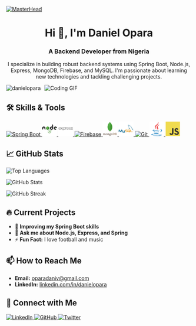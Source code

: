 [![MasterHead](https://previews.123rf.com/images/karpenkoilia/karpenkoilia1806/karpenkoilia180600011/102988806-vector-line-web-concept-for-programming-linear-web-banner-for-coding-.jpg)](https://danielukaji.netlify.app/)

<h1 align="center">Hi 👋, I'm Daniel Opara</h1>
<h3 align="center">A Backend Developer from Nigeria</h3>

<p align="center">
  I specialize in building robust backend systems using Spring Boot, Node.js, Express, MongoDB, Firebase, and MySQL. I'm passionate about learning new technologies and tackling challenging projects.
</p>

<img align="right" alt="Coding GIF" width="400" src="https://media.tenor.com/Aw2-4sShkCUAAAAd/coding.gif">

<p align="left">
  <img src="https://komarev.com/ghpvc/?username=danielopara&label=Profile%20views&color=0e75b6&style=flat" alt="danielopara" />
</p>

## 🛠️ Skills & Tools

<p align="left">
  <a href="https://spring.io/" target="_blank" rel="noreferrer">
    <img src="https://www.vectorlogo.zone/logos/springio/springio-icon.svg" alt="Spring Boot" width="40" height="40"/>
  </a>
  <a href="https://nodejs.org" target="_blank" rel="noreferrer">
    <img src="https://raw.githubusercontent.com/devicons/devicon/master/icons/nodejs/nodejs-original-wordmark.svg" alt="Node.js" width="40" height="40"/>
  </a>
  <a href="https://expressjs.com" target="_blank" rel="noreferrer">
    <img src="https://raw.githubusercontent.com/devicons/devicon/master/icons/express/express-original-wordmark.svg" alt="Express.js" width="40" height="40"/>
  </a>
  <a href="https://firebase.google.com/" target="_blank" rel="noreferrer">
    <img src="https://www.vectorlogo.zone/logos/firebase/firebase-icon.svg" alt="Firebase" width="40" height="40"/>
  </a>
  <a href="https://mongodb.com" target="_blank" rel="noreferrer">
    <img src="https://raw.githubusercontent.com/devicons/devicon/master/icons/mongodb/mongodb-original-wordmark.svg" alt="MongoDB" width="40" height="40"/>
  </a>
  <a href="https://mysql.com" target="_blank" rel="noreferrer">
    <img src="https://raw.githubusercontent.com/devicons/devicon/master/icons/mysql/mysql-original-wordmark.svg" alt="MySQL" width="40" height="40"/>
  </a>
  <a href="https://git-scm.com/" target="_blank" rel="noreferrer">
    <img src="https://www.vectorlogo.zone/logos/git-scm/git-scm-icon.svg" alt="Git" width="40" height="40"/>
  </a>
  <a href="https://www.java.com" target="_blank" rel="noreferrer">
    <img src="https://raw.githubusercontent.com/devicons/devicon/master/icons/java/java-original.svg" alt="Java" width="40" height="40"/>
  </a>
  <a href="https://developer.mozilla.org/en-US/docs/Web/JavaScript" target="_blank" rel="noreferrer">
    <img src="https://raw.githubusercontent.com/devicons/devicon/master/icons/javascript/javascript-original.svg" alt="JavaScript" width="40" height="40"/>
  </a>
</p>

## 📈 GitHub Stats

<p align="left">
  <img src="https://github-readme-stats.vercel.app/api/top-langs/?username=danielopara&layout=compact&theme=merko" alt="Top Languages" />
</p>

<p align="left">
  <img src="https://github-readme-stats.vercel.app/api?username=danielopara&show_icons=true&theme=merko" alt="GitHub Stats" />
</p>

<p align="left">
  <img src="https://github-readme-streak-stats.herokuapp.com/?user=danielopara&theme=merko" alt="GitHub Streak" />
</p>

## 🔥 Current Projects

- 🔭 **Improving my Spring Boot skills**
- 💬 **Ask me about Node.js, Express, and Spring**
- ⚡ **Fun Fact:** I love football and music

## 📫 How to Reach Me

- **Email:** [oparadaniv@gmail.com](mailto:oparadaniv@gmail.com)
- **LinkedIn:** [linkedin.com/in/danielopara](https://linkedin.com/in/danielopara)

## 🤝 Connect with Me

<p align="left">
  <a href="https://linkedin.com/in/danielopara" target="_blank" rel="noreferrer">
    <img src="https://img.shields.io/badge/LinkedIn-%230077B5.svg?&style=for-the-badge&logo=linkedin&logoColor=white" alt="LinkedIn"/>
  </a>
  <a href="https://github.com/danielopara" target="_blank" rel="noreferrer">
    <img src="https://img.shields.io/badge/GitHub-%23121011.svg?&style=for-the-badge&logo=github&logoColor=white" alt="GitHub"/>
  </a>
  <a href="https://twitter.com/danielopara" target="_blank" rel="noreferrer">
    <img src="https://img.shields.io/badge/Twitter-%231DA1F2.svg?&style=for-the-badge&logo=twitter&logoColor=white" alt="Twitter"/>
  </a>
</p>
